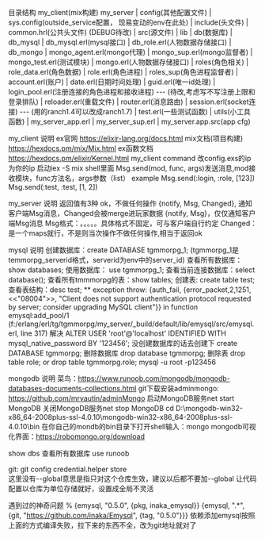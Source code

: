 目录结构
  my_client(mix构建)
  my_server | config(其他配置文件) | sys.config(outside_service配置， 现易变动的env在此处)
            | include(头文件) | common.hrl(公共头文件) (DEBUG待改)
            | src(源文件) | lib | db(数据库) | db_mysql
                                                      | db_mysql.erl(mysql接口)
                                                      | db_role.erl(人物数据存储接口)
                                            | db_mongo
                                                      | mongo_agent.erl(mongo代理)
                                                      | mongo_sup.erl(mongo监督者)
                                                      | mongo_test.erl(测试模块)
                                                      | mongo.erl(人物数据存储接口)
                                | roles(角色相关) | role_data.erl(角色数据)
                                                  | role.erl(角色进程)
                                                  | roles_sup(角色进程监督者)
                                | account.erl(账户)
                                | date.erl(日期时间处理)
                                | guid.erl(唯一id处理)
                                | login_pool.erl(注册连接的角色进程和接收进程) --- (待改,考虑写不写注册上限和登录排队)
                                | reloader.erl(重载文件)
                                | router.erl(消息路由)
                                | session.erl(socket连接) --- (用的ranch1.4可以改成ranch1.7)
                                | test.erl(一些测试函数)
                                | utils(小工具函数)
                          | my_server_app.erl
                          | my_server_sup.erl
                          | my_server.app.src(app cfg)



my_client 说明
ex官网 https://elixir-lang.org/docs.html
mix文档(项目构建) https://hexdocs.pm/mix/Mix.html
ex函数文档 https://hexdocs.pm/elixir/Kernel.html
my_client command
改config.exs的ip为你的ip
启动iex -S mix
shell里面
  Msg.send(mod, func, args)发送消息,mod接收模块，func方法名，args参数（list）
example
  Msg.send(:login, :role, [123])
  Msg.send(:test, :test, [1, 2]) 

my_server 说明
返回值有3种
  ok，不做任何操作
  {notify, Msg, Changed}, 通知客户端Msg消息，Changed会被merge进玩家数据
  {notify, Msg}，仅仅通知客户端Msg消息
  Msg格式：。。。。。具体格式不固定，可与客户端自行约定
  Changed：是一个maps就行，不是则当次操作不做任何操作,相当于返回ok


mysql 说明
  创建数据库：create DATABASE tgmmorpg_1; (tgmmorpg_1是temmorpg_serverid格式，serverid为env中的server_id)
  查看所有数据库：show databases;
  使用数据库： use tgmmorpg_1;
  查看当前连接数据库：select database();
  查看所有tmmmorpg的表：show tables;
  创建表: create table test;
  查看表结构：desc test;
  ** exception throw: {auth_fail,
                        {error_packet,2,1251,<<"08004">>,
                            "Client does not support authentication protocol requested by server; consider upgrading MySQL client"}}
     in function  emysql:add_pool/1 (f:/erlang/erl/tg/tgmmorpg/my_server/_build/default/lib/emysql/src/emysql.erl, line 317)
  解决 ALTER USER 'root'@'localhost' IDENTIFIED WITH mysql_native_password BY '123456';
  没创建数据库的话去创建下 create DATABASE tgmmorpg;
  删除数据库 drop database tgmmorpg;
  删除表 drop table role;
  or     drop table tgmmorpg.role;
  mysql -u root -p123456

mongodb 说明
  菜鸟：https://www.runoob.com/mongodb/mongodb-databases-documents-collections.html
  git下载安装adminmongo: https://github.com/mrvautin/adminMongo
  启动MongoDB服务net start MongoDB
  关闭MongoDB服务net stop MongoDB
  cd D:\mongodb-win32-x86_64-2008plus-ssl-4.0.10\mongodb-win32-x86_64-2008plus-ssl-4.0.10\bin
  在你自己的mondb的bin目录下打开shell输入：mongo
  mongodb可视化界面：https://robomongo.org/download

  show dbs 查看所有数据库
  use runoob

git:
  git config  credential.helper store                                             
  这里没有--global意思是指只对这个仓库生效，建议以后都不要加--global
  让代码配置以仓库为单位存储就好，设置成全局不灵活



遇到过的神奇问题
  % {emysql, "0.5.0", {pkg, inaka_emysql}}
  {emysql, ".*", {git, "https://github.com/inaka/Emysql", {tag, "0.5.0"}}}
  依赖添加emysql按照上面的方式编译失败，拉下来的东西不全，改为git地址就对了

